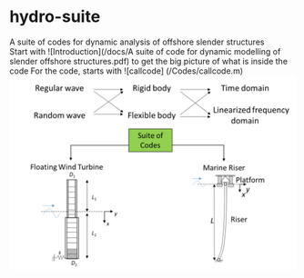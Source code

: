 # hydro-suite
A suite of codes for dynamic analysis of offshore slender structures  
Start with 
![Introduction](/docs/A suite of code for dynamic modelling of slender offshore structures.pdf) 
to get the big picture of what is inside the code 
For the code, starts with 
![callcode] (/Codes/callcode.m)
![suite of codes flowchart](/docs/codesuite.png)

